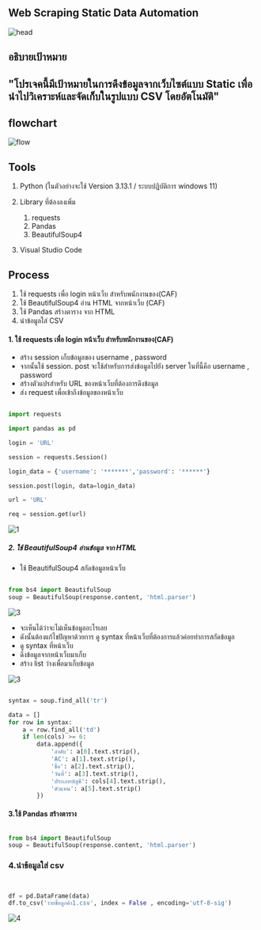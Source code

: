 ## Web Scraping Static Data Automation

![head](image/head.jpg)


## อธิบายเป้าหมาย

"โปรเจคนี้มีเป้าหมายในการดึงข้อมูลจากเว็บไซต์แบบ Static เพื่อนำไปวิเคราะห์และจัดเก็บในรูปแบบ CSV โดยอัตโนมัติ"
--


## flowchart

![flow](image/flow.png)


## Tools

1. Python (ในตัวอย่างจะใช้ Version 3.13.1 / ระบบปฏิบัติการ windows 11)
2. Library ที่ต้องลงเพิ่ม
    1. requests
    2. Pandas
    3. BeautifulSoup4
    

3. Visual Studio Code

## Process

1. ใช้ requests เพื่อ login หน้าเว็บ สำหรับพนักงานของ(CAF)
2. ใช้ BeautifulSoup4 อ่าน HTML จากหน้าเว็บ (CAF)
3. ใช้ Pandas สร้างตาราง จาก HTML
4. นำข้อมูลใส่ CSV
 
 #### 1. ใช้ requests เพื่อ login หน้าเว็บ สำหรับพนักงานของ(CAF)

- สร้าง session เก็บข้อมูลของ username , password
- จากนั้นใช้ session. post จะใช้สำหรับการส่งข้อมูลไปยัง server ในที่นี้คือ username , password
- สร้างตัวแปรสำหรับ URL ของหน้าเว็บที่ต้องการดึงข้อมูล
- ส่ง request เพื่อเข้าถึงข้อมูลของหน้าเว็บ

```  python

import requests

import pandas as pd

login = 'URL'

session = requests.Session()

login_data = {'username': '*******','password': '******'}

session.post(login, data=login_data)

url = 'URL'

req = session.get(url)

```
![1](image/1.jpg)

##### 2. ใช้ BeautifulSoup4 อ่านข้อมูล จาก HTML


- ใช้ BeautifulSoup4 สกัดข้อมูลหน้าเว็บ


```  python

from bs4 import BeautifulSoup
soup = BeautifulSoup(response.content, 'html.parser')

```

![3](image/2.jpg)


- จะเห็นได้ว่าจะไม่เห็นข้อมูลอะไรเลย
- ดังนั้นต้องแก้ไขปัญหาด้วยการ ดู syntax ที่หน้าเว็บที่ต้องการแล้วค่อยทำการสกัดข้อมูล
- ดู syntax ที่หน้าเว็บ
- ดึงข้อมูลจากหน้าเว็บมาเก็บ
- สร้าง list ว่างเพื่อมาเก็บข้อมูล

![3](image/3.jpg)


```  python

syntax = soup.find_all('tr')  

data = []
for row in syntax:
    a = row.find_all('td')
    if len(cols) >= 6:
        data.append({
            'ลำดับ': a[0].text.strip(),
            'AC': a[1].text.strip(),
            'ชื่อ': a[2].text.strip(),
            'วันที่': a[3].text.strip(),
            'ประเภทบัญชี': cols[4].text.strip(),
            'ตัวแทน': a[5].text.strip()
        })

```

#### 3.ใช้ Pandas สร้างตาราง

```  python

from bs4 import BeautifulSoup
soup = BeautifulSoup(response.content, 'html.parser')

```
### 4.นำข้อมูลใส่ csv

```  python


df = pd.DataFrame(data)
df.to_csv('รายชื่อลูกค้า1.csv', index = False , encoding='utf-8-sig')

```
![4](image/4.jpg)
